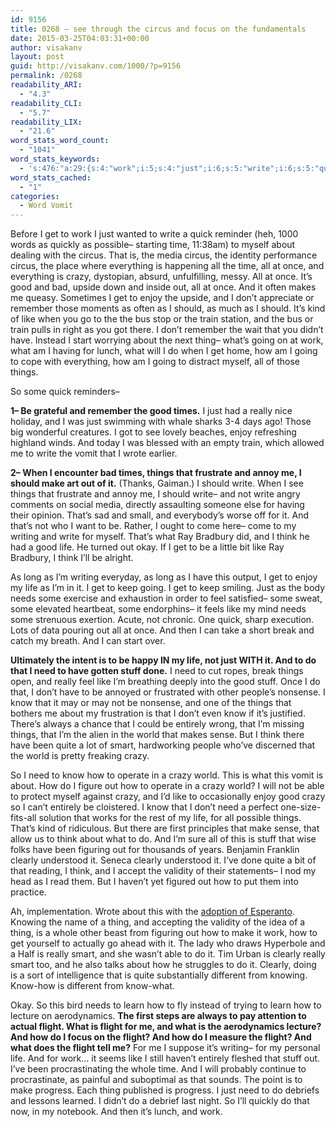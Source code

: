 ```yaml
---
id: 9156
title: 0268 – see through the circus and focus on the fundamentals
date: 2015-03-25T04:03:31+00:00
author: visakanv
layout: post
guid: http://visakanv.com/1000/?p=9156
permalink: /0268
readability_ARI:
  - "4.3"
readability_CLI:
  - "5.7"
readability_LIX:
  - "21.6"
word_stats_word_count:
  - "1041"
word_stats_keywords:
  - 's:476:"a:29:{s:4:"work";i:5;s:4:"just";i:6;s:5:"write";i:6;s:5:"quick";i:3;s:4:"time";i:3;s:6:"circus";i:3;s:5:"crazy";i:6;s:4:"good";i:5;s:5:"enjoy";i:4;s:8:"remember";i:3;s:4:"like";i:6;s:5:"train";i:3;s:5:"thing";i:4;s:5:"going";i:4;s:6:"things";i:7;s:6:"really";i:4;s:4:"make";i:4;s:7:"writing";i:3;s:5:"think";i:5;s:4:"life";i:5;s:5:"needs";i:3;s:4:"need";i:5;s:5:"stuff";i:4;s:4:"know";i:6;s:8:"entirely";i:3;s:5:"world";i:4;s:5:"smart";i:3;s:7:"clearly";i:4;s:6:"flight";i:5;}";'
word_stats_cached:
  - "1"
categories:
  - Word Vomit
---
```

Before I get to work I just wanted to write a quick reminder (heh, 1000 words as quickly as possible– starting time, 11:38am) to myself about dealing with the circus. That is, the media circus, the identity performance circus, the place where everything is happening all the time, all at once, and everything is crazy, dystopian, absurd, unfulfilling, messy. All at once. It’s good and bad, upside down and inside out, all at once. And it often makes me queasy. Sometimes I get to enjoy the upside, and I don’t appreciate or remember those moments as often as I should, as much as I should. It’s kind of like when you go to the the bus stop or the train station, and the bus or train pulls in right as you got there. I don’t remember the wait that you didn’t have. Instead I start worrying about the next thing– what’s going on at work, what am I having for lunch, what will I do when I get home, how am I going to cope with everything, how am I going to distract myself, all of those things.

So some quick reminders–

**1– Be grateful and remember the good times.** I just had a really nice holiday, and I was just swimming with whale sharks 3-4 days ago! Those big wonderful creatures. I got to see lovely beaches, enjoy refreshing highland winds. And today I was blessed with an empty train, which allowed me to write the vomit that I wrote earlier.

**2– When I encounter bad times, things that frustrate and annoy me, I should make art out of it.** (Thanks, Gaiman.) I should write. When I see things that frustrate and annoy me, I should write– and not write angry comments on social media, directly assaulting someone else for having their opinion. That’s sad and small, and everybody’s worse off for it. And that’s not who I want to be. Rather, I ought to come here– come to my writing and write for myself. That’s what Ray Bradbury did, and I think he had a good life. He turned out okay. If I get to be a little bit like Ray Bradbury, I think I’ll be alright.

As long as I’m writing everyday, as long as I have this output, I get to enjoy my life as I’m in it. I get to keep going. I get to keep smiling. Just as the body needs some exercise and exhaustion in order to feel satisfied– some sweat, some elevated heartbeat, some endorphins– it feels like my mind needs some strenuous exertion. Acute, not chronic. One quick, sharp execution. Lots of data pouring out all at once. And then I can take a short break and catch my breath. And I can start over.

**Ultimately the intent is to be happy IN my life, not just WITH it. And to do that I need to have gotten stuff done.** I need to cut ropes, break things open, and really feel like I’m breathing deeply into the good stuff. Once I do that, I don’t have to be annoyed or frustrated with other people’s nonsense. I know that it may or may not be nonsense, and one of the things that bothers me about my frustration is that I don&#8217;t even know if it&#8217;s justified. There&#8217;s always a chance that I could be entirely wrong, that I&#8217;m missing things, that I&#8217;m the alien in the world that makes sense. But I think there have been quite a lot of smart, hardworking people who&#8217;ve discerned that the world is pretty freaking crazy.

So I need to know how to operate in a crazy world. This is what this vomit is about. How do I figure out how to operate in a crazy world? I will not be able to protect myself against crazy, and I&#8217;d like to occasionally enjoy good crazy so I can&#8217;t entirely be cloistered. I know that I don&#8217;t need a perfect one-size-fits-all solution that works for the rest of my life, for all possible things. That&#8217;s kind of ridiculous. But there are first principles that make sense, that allow us to think about what to do. And I&#8217;m sure all of this is stuff that wise folks have been figuring out for thousands of years. Benjamin Franklin clearly understood it. Seneca clearly understood it. I&#8217;ve done quite a bit of that reading, I think, and I accept the validity of their statements– I nod my head as I read them. But I haven&#8217;t yet figured out how to put them into practice.

Ah, implementation. Wrote about this with the [adoption of Esperanto](http://visakanv.com/1000/0261-esperanto-marketing-and-solving-for-adoption/). Knowing the name of a thing, and accepting the validity of the idea of a thing, is a whole other beast from figuring out how to make it work, how to get yourself to actually go ahead with it. The lady who draws Hyperbole and a Half is really smart, and she wasn&#8217;t able to do it. Tim Urban is clearly really smart too, and he also talks about how he struggles to do it. Clearly, doing is a sort of intelligence that is quite substantially different from knowing. Know-how is different from know-what.

Okay. So this bird needs to learn how to fly instead of trying to learn how to lecture on aerodynamics. **The first steps are always to pay attention to actual flight. What is flight for me, and what is the aerodynamics lecture? And how do I focus on the flight? And how do I measure the flight? And what does the flight tell me?** For me I suppose it&#8217;s writing– for my personal life. And for work&#8230; it seems like I still haven&#8217;t entirely fleshed that stuff out. I&#8217;ve been procrastinating the whole time. And I will probably continue to procrastinate, as painful and suboptimal as that sounds. The point is to make progress. Each thing published is progress. I just need to do debriefs and lessons learned. I didn&#8217;t do a debrief last night. So I&#8217;ll quickly do that now, in my notebook. And then it&#8217;s lunch, and work.
